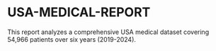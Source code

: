 # USA-MEDICAL-REPORT
This report analyzes a comprehensive USA medical dataset covering 54,966 patients over six years (2019-2024).
